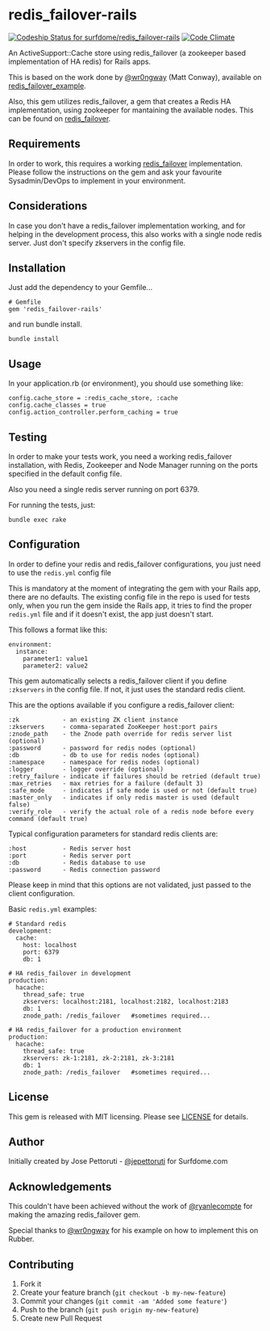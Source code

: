 # redis_failover-rails

[ ![Codeship Status for surfdome/redis_failover-rails](https://codeship.io/projects/1f022be0-c7b8-0131-24ea-6eafa0062d3a/status?branch=master)](https://codeship.io/projects/22198)
[![Code Climate](https://codeclimate.com/github/surfdome/redis_failover-rails.png)](https://codeclimate.com/github/surfdome/redis_failover-rails)

An ActiveSupport::Cache store using redis_failover (a zookeeper based implementation of HA redis) for Rails apps.

This is based on the work done by [@wr0ngway](https://github.com/wr0ngway) (Matt Conway), available on [redis_failover_example](https://github.com/wr0ngway/redis_failover_example).

Also, this gem utilizes redis_failover, a gem that creates a Redis HA implementation, using zookeeper for mantaining the available nodes.
This can be found on [redis_failover](https://github.com/ryanlecompte/redis_failover).

## Requirements
In order to work, this requires a working [redis_failover](https://github.com/ryanlecompte/redis_failover) implementation. Please follow the instructions on the gem and ask your favourite Sysadmin/DevOps to implement in your environment.

## Considerations
In case you don't have a redis_failover implementation working, and for helping in the development process, this also works with a single node redis server.
Just don't specify zkservers in the config file.

## Installation

Just add the dependency to your Gemfile...

    # Gemfile
    gem 'redis_failover-rails'

 and run bundle install.

    bundle install

## Usage
In your application.rb (or environment), you should use something like:

    config.cache_store = :redis_cache_store, :cache
    config.cache_classes = true
    config.action_controller.perform_caching = true

## Testing
In order to make your tests work, you need a working redis_failover installation, with Redis, Zookeeper and Node Manager running on the ports specified in the default config file.

Also you need a single redis server running on port 6379.

For running the tests, just:

    bundle exec rake

## Configuration
In order to define your redis and redis_failover configurations, you just need to use the `redis.yml` config file

This is mandatory at the moment of integrating the gem with your Rails app, there are no defaults. The existing config file in the repo is used for tests only, when you run the gem inside the Rails app, it tries to find the proper `redis.yml` file and if it doesn't exist, the app just doesn't start.

This follows a format like this:

    environment:
      instance:
        parameter1: value1
        parameter2: value2

This gem automatically selects a redis_failover client if you define `:zkservers` in the config file. If not, it just uses the standard redis client.

This are the options available if you configure a redis_failover client:

    :zk            - an existing ZK client instance
    :zkservers     - comma-separated ZooKeeper host:port pairs
    :znode_path    - the Znode path override for redis server list (optional)
    :password      - password for redis nodes (optional)
    :db            - db to use for redis nodes (optional)
    :namespace     - namespace for redis nodes (optional)
    :logger        - logger override (optional)
    :retry_failure - indicate if failures should be retried (default true)
    :max_retries   - max retries for a failure (default 3)
    :safe_mode     - indicates if safe mode is used or not (default true)
    :master_only   - indicates if only redis master is used (default false)
    :verify_role   - verify the actual role of a redis node before every command (default true)

Typical configuration parameters for standard redis clients are:

    :host          - Redis server host
    :port          - Redis server port
    :db            - Redis database to use
    :password      - Redis connection password

Please keep in mind that this options are not validated, just passed to the client configuration.

Basic `redis.yml` examples:

    # Standard redis
    development:
      cache:
        host: localhost
        port: 6379
        db: 1
      
    # HA redis_failover in development
    production:
      hacache:
        thread_safe: true
        zkservers: localhost:2181, localhost:2182, localhost:2183
        db: 1
        znode_path: /redis_failover   #sometimes required...

    # HA redis_failover for a production environment
    production:
      hacache:
        thread_safe: true
        zkservers: zk-1:2181, zk-2:2181, zk-3:2181
        db: 1
        znode_path: /redis_failover   #sometimes required...

## License
This gem is released with MIT licensing. Please see [LICENSE](https://github.com/surfdome/redis_failover-rails/blob/master/LICENSE) for details.

## Author
Initially created by Jose Pettoruti - [@jepettoruti](https://github.com/jepettoruti) for Surfdome.com

## Acknowledgements
This couldn't have been achieved without the work of [@ryanlecompte](https://github.com/ryanlecompte/) for making the amazing redis_failover gem.

Special thanks to [@wr0ngway](https://github.com/wr0ngway) for his example on how to implement this on Rubber.

## Contributing

1. Fork it
2. Create your feature branch (`git checkout -b my-new-feature`)
3. Commit your changes (`git commit -am 'Added some feature'`)
4. Push to the branch (`git push origin my-new-feature`)
5. Create new Pull Request
